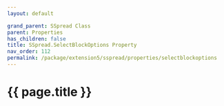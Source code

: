 ```yaml
---
layout: default

grand_parent: SSpread Class
parent: Properties
has_children: false
title: SSpread.SelectBlockOptions Property
nav_order: 112
permalink: /package/extension5/sspread/properties/selectblockoptions
---
```

# {{ page.title }}